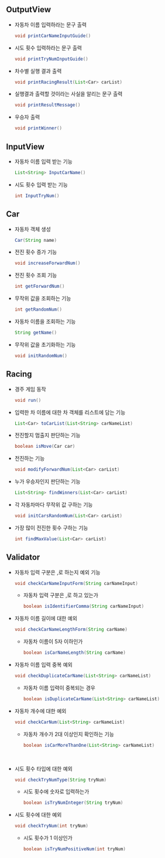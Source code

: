 ## OutputView
- 자동차 이름 입력하라는 문구 출력
    ```java
    void printCarNameInputGuide()
    ```
- 시도 횟수 입력하라는 문구 출력
    ```java
    void printTryNumInputGuide()
    ```
- 차수별 실행 결과 출력
    ```java
    void printRacingResult(List<Car> carList)
    ```
- 실행결과 출력할 것이라는 사실을 알리는 문구 출력
    ```java
  void printResultMessage()
    ```
- 우승자 출력
    ```java
    void printWinner()
    ```

## InputView
- 자동차 이름 입력 받는 기능
    ```java
    List<String> InputCarName()
    ```
- 시도 횟수 입력 받는 기능
    ```java
    int InputTryNum()
    ```

## Car
- 자동차 객체 생성
    ```java
    Car(String name)
    ```
- 전진 횟수 증가 기능
    ```java
    void increaseForwardNum()
    ```
- 전진 횟수 조회 기능 
    ```java
    int getForwardNum()
    ```
- 무작위 값을 조회하는 기능
    ```java
    int getRandomNum()
    ```
- 자동차 이름을 조회하는 기능
    ```java
    String getName()
    ```
- 무작위 값을 초기화하는 기능
  ```java
  void initRandomNum()
  ```

## Racing
- 경주 게임 동작
    ```java
    void run()
    ```
- 입력한 차 이름에 대한 차 객체를 리스트에 담는 기능
    ```java
    List<Car> toCarList(List<String> carNameList)
    ```
- 전진할지 멈출지 판단하는 기능
    ```java
    boolean isMove(Car car)
    ```
- 전진하는 기능
    ```java
    void modifyForwardNum(List<Car> carList)
    ```
- 누가 우승자인지 판단하는 기능
    ```java
    List<String> findWinners(List<Car> carList)
    ```
- 각 자동차마다 무작위 값 구하는 기능
    ```java
    void initCarsRandomNum(List<Car> carList)
    ```
- 가장 많이 전진한 횟수 구하는 기능
    ```java
    int findMaxValue(List<Car> carList)
    ```
  
## Validator
- 자동차 입력 구분은 ,로 하는지 예외 기능
    ```java
    void checkCarNameInputForm(String carNameInput)
    ```
  - 자동차 입력 구분은 ,로 하고 있는가
      ```java
      boolean isIdentifierComma(String carNameInput)
      ```
- 자동차 이름 길이에 대한 예외
    ```java
    void checkCarNameLengthForm(String carName)
    ```
  - 자동차 이름이 5자 이하인가
      ```java
      boolean isCarNameLength(String carName)
      ```
- 자동차 이름 입력 중복 예외
    ```java
    void checkDuplicateCarName(List<String> carNameList)
    ```
  - 자동차 이름 입력이 중복되는 경우
      ```java
      boolean isDuplicateCarName(List<String> carNameList)
      ```
- 자동차 개수에 대한 예외
    ```java
    void checkCarNum(List<String> carNameList)
    ```
  - 자동차 개수가 2대 이상인지 확인하는 기능
      ```java
      boolean isCarMoreThanOne(List<String> carNameList)
      ```
<br> 

- 시도 횟수 타입에 대한 예외
    ```java
    void checkTryNumType(String tryNum)
    ```
  - 시도 횟수에 숫자로 입력하는가
      ```java
      boolean isTryNumInteger(String tryNum)
      ```
- 시도 횟수에 대한 예외
    ```java
    void checkTryNum(int tryNum)
    ```
  - 시도 횟수가 1 이상인가
      ```java
      boolean isTryNumPositiveNum(int tryNum)
      ```